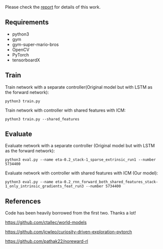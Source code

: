 Please check the [report](report.pdf) for details of this work.

## Requirements

- python3
- gym
- gym-super-mario-bros
- OpenCV
- PyTorch
- tensorboardX

## Train

Train network with a separate controller(Original model but with LSTM as the forward network):

```
python3 train.py
```

Train network with controller with shared features with ICM:

```
python3 train.py --shared_features
```

## Evaluate

Evaluate network with a separate controller (Original model but with LSTM as the forward network):
```
python3 eval.py --name eta-0.2_stack-1_sparse_extrinsic_run1 --number 5734400
```
Evaluate network with controller with shared features with ICM (Our model):
```
python3 eval.py --name eta-0.2_rnn_forward_both_shared_features_stack-1_only_intrinsic_gradients_feat_run3 --number 5734400
```


References
----------

Code has been heavily borrowed from the first two. Thanks a lot!

<https://github.com/ctallec/world-models>

<https://github.com/jcwleo/curiosity-driven-exploration-pytorch>

<https://github.com/pathak22/noreward-rl>

